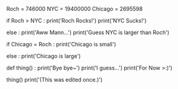 Roch = 746000
NYC = 19400000
Chicago = 2695598

if Roch > NYC :
  print('Roch Rocks!')
  print('NYC Sucks!')

else :
  print('Aww Mann...')
  print('Guess NYC is larger than Roch')

if Chicago = Roch :
  print('Chicago is small')

else : 
  print('Chicago is large')

def thing() :
  print('Bye bye~')
  print('I guess...')
  print('For Now >:)')

thing()
print('(This was edited once.)')

